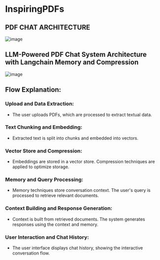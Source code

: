 # InspiringPDFs

## PDF CHAT ARCHITECTURE

![image](https://github.com/Chhabii/InspiringPDFs/assets/60286478/b914ce20-9a83-4a96-addd-bd94f013fbf5)

## LLM-Powered PDF Chat System Architecture with Langchain Memory and Compression

![image](https://github.com/Chhabii/InspiringPDFs/assets/60286478/cfb33bde-ab66-41cf-875c-f00a3a407de3)

## Flow Explanation:
### Upload and Data Extraction:

- The user uploads PDFs, which are processed to extract textual data.
### Text Chunking and Embedding:

- Extracted text is split into chunks and embedded into vectors.
### Vector Store and Compression:

- Embeddings are stored in a vector store. Compression techniques are applied to optimize storage.
### Memory and Query Processing:

- Memory techniques store conversation context. The user's query is processed to retrieve relevant documents.
### Context Building and Response Generation:

- Context is built from retrieved documents. The system generates responses using the context and memory.
### User Interaction and Chat History:

- The user interface displays chat history, showing the interactive conversation flow.
